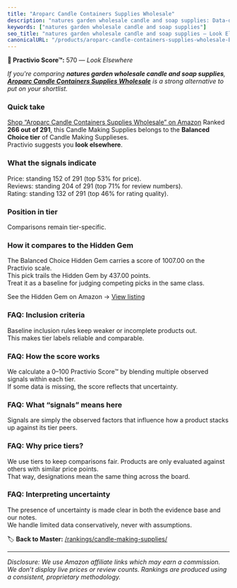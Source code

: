 ```yaml
---
title: "Aroparc Candle Containers Supplies Wholesale"
description: "natures garden wholesale candle and soap supplies: Data-driven ranking using the Practivio Score™. Positioned by quality, value, demand, findability, momentum."
keywords: ["natures garden wholesale candle and soap supplies"]
seo_title: "natures garden wholesale candle and soap supplies — Look Elsewhere (2025)"
canonicalURL: "/products/aroparc-candle-containers-supplies-wholesale-B0BHYBKXZ1/"
---
```


**🚫 Practivio Score™:** 570 — _Look Elsewhere_


*If you're comparing **natures garden wholesale candle and soap supplies**, **[Aroparc Candle Containers Supplies Wholesale](https://www.amazon.com/dp/B0BHYBKXZ1?tag=practivio-20)** is a strong alternative to put on your shortlist.*
### Quick take
[Shop “Aroparc Candle Containers Supplies Wholesale” on Amazon](https://www.amazon.com/dp/B0BHYBKXZ1?tag=practivio-20)
Ranked **266 out of 291**, this Candle Making Supplies belongs to the **Balanced Choice tier** of Candle Making Supplieses.  
Practivio suggests you **look elsewhere**.

### What the signals indicate
Price: standing 152 of 291 (top 53% for price).  
Reviews: standing 204 of 291 (top 71% for review numbers).  
Rating: standing 132 of 291 (top 46% for rating quality).  

### Position in tier
Comparisons remain tier-specific.

### How it compares to the Hidden Gem
The Balanced Choice Hidden Gem carries a score of 1007.00 on the Practivio scale.  
This pick trails the Hidden Gem by 437.00 points.  
Treat it as a baseline for judging competing picks in the same class.  

See the Hidden Gem on Amazon → [View listing](https://www.amazon.com/dp/B07YNW3GC2?tag=practivio-20)

### FAQ: Inclusion criteria
Baseline inclusion rules keep weaker or incomplete products out.  
This makes tier labels reliable and comparable.

### FAQ: How the score works
We calculate a 0–100 Practivio Score™ by blending multiple observed signals within each tier.  
If some data is missing, the score reflects that uncertainty.

### FAQ: What “signals” means here
Signals are simply the observed factors that influence how a product stacks up against its tier peers.

### FAQ: Why price tiers?
We use tiers to keep comparisons fair. Products are only evaluated against others with similar price points.  
That way, designations mean the same thing across the board.

### FAQ: Interpreting uncertainty
The presence of uncertainty is made clear in both the evidence base and our notes.  
We handle limited data conservatively, never with assumptions.


🏷️ **Back to Master:** [/rankings/candle-making-supplies/](/rankings/candle-making-supplies/)

---
_Disclosure: We use Amazon affiliate links which may earn a commission. We don’t display live prices or review counts. Rankings are produced using a consistent, proprietary methodology._
